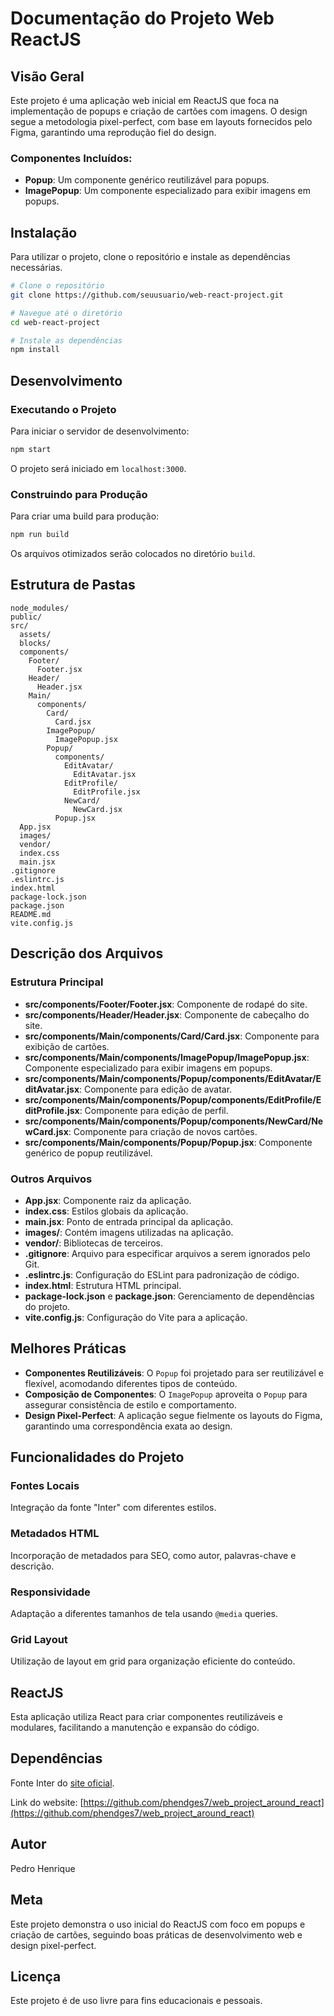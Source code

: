 # Documentação do Projeto Web ReactJS

## Visão Geral

Este projeto é uma aplicação web inicial em ReactJS que foca na implementação de popups e criação de cartões com imagens. O design segue a metodologia pixel-perfect, com base em layouts fornecidos pelo Figma, garantindo uma reprodução fiel do design.

### Componentes Incluídos:

- **Popup**: Um componente genérico reutilizável para popups.
- **ImagePopup**: Um componente especializado para exibir imagens em popups.

## Instalação

Para utilizar o projeto, clone o repositório e instale as dependências necessárias.

```bash
# Clone o repositório
git clone https://github.com/seuusuario/web-react-project.git

# Navegue até o diretório
cd web-react-project

# Instale as dependências
npm install
```

## Desenvolvimento

### Executando o Projeto

Para iniciar o servidor de desenvolvimento:

```bash
npm start
```

O projeto será iniciado em `localhost:3000`.

### Construindo para Produção

Para criar uma build para produção:

```bash
npm run build
```

Os arquivos otimizados serão colocados no diretório `build`.

## Estrutura de Pastas

```
node_modules/
public/
src/
  assets/
  blocks/
  components/
    Footer/
      Footer.jsx
    Header/
      Header.jsx
    Main/
      components/
        Card/
          Card.jsx
        ImagePopup/
          ImagePopup.jsx
        Popup/
          components/
            EditAvatar/
              EditAvatar.jsx
            EditProfile/
              EditProfile.jsx
            NewCard/
              NewCard.jsx
          Popup.jsx
  App.jsx
  images/
  vendor/
  index.css
  main.jsx
.gitignore
.eslintrc.js
index.html
package-lock.json
package.json
README.md
vite.config.js
```

## Descrição dos Arquivos

### Estrutura Principal

- **src/components/Footer/Footer.jsx**: Componente de rodapé do site.
- **src/components/Header/Header.jsx**: Componente de cabeçalho do site.
- **src/components/Main/components/Card/Card.jsx**: Componente para exibição de cartões.
- **src/components/Main/components/ImagePopup/ImagePopup.jsx**: Componente especializado para exibir imagens em popups.
- **src/components/Main/components/Popup/components/EditAvatar/EditAvatar.jsx**: Componente para edição de avatar.
- **src/components/Main/components/Popup/components/EditProfile/EditProfile.jsx**: Componente para edição de perfil.
- **src/components/Main/components/Popup/components/NewCard/NewCard.jsx**: Componente para criação de novos cartões.
- **src/components/Main/components/Popup/Popup.jsx**: Componente genérico de popup reutilizável.

### Outros Arquivos

- **App.jsx**: Componente raiz da aplicação.
- **index.css**: Estilos globais da aplicação.
- **main.jsx**: Ponto de entrada principal da aplicação.
- **images/**: Contém imagens utilizadas na aplicação.
- **vendor/**: Bibliotecas de terceiros.
- **.gitignore**: Arquivo para especificar arquivos a serem ignorados pelo Git.
- **.eslintrc.js**: Configuração do ESLint para padronização de código.
- **index.html**: Estrutura HTML principal.
- **package-lock.json** e **package.json**: Gerenciamento de dependências do projeto.
- **vite.config.js**: Configuração do Vite para a aplicação.

## Melhores Práticas

- **Componentes Reutilizáveis**: O `Popup` foi projetado para ser reutilizável e flexível, acomodando diferentes tipos de conteúdo.
- **Composição de Componentes**: O `ImagePopup` aproveita o `Popup` para assegurar consistência de estilo e comportamento.
- **Design Pixel-Perfect**: A aplicação segue fielmente os layouts do Figma, garantindo uma correspondência exata ao design.

## Funcionalidades do Projeto

### Fontes Locais

Integração da fonte "Inter" com diferentes estilos.

### Metadados HTML

Incorporação de metadados para SEO, como autor, palavras-chave e descrição.

### Responsividade

Adaptação a diferentes tamanhos de tela usando `@media` queries.

### Grid Layout

Utilização de layout em grid para organização eficiente do conteúdo.

## ReactJS

Esta aplicação utiliza React para criar componentes reutilizáveis e modulares, facilitando a manutenção e expansão do código.

## Dependências

Fonte Inter do [site oficial](https://rsms.me/inter/).

Link do website: [https://github.com/phendges7/web_project_around_react](https://github.com/phendges7/web_project_around_react)

## Autor

Pedro Henrique

## Meta

Este projeto demonstra o uso inicial do ReactJS com foco em popups e criação de cartões, seguindo boas práticas de desenvolvimento web e design pixel-perfect.

## Licença

Este projeto é de uso livre para fins educacionais e pessoais.
